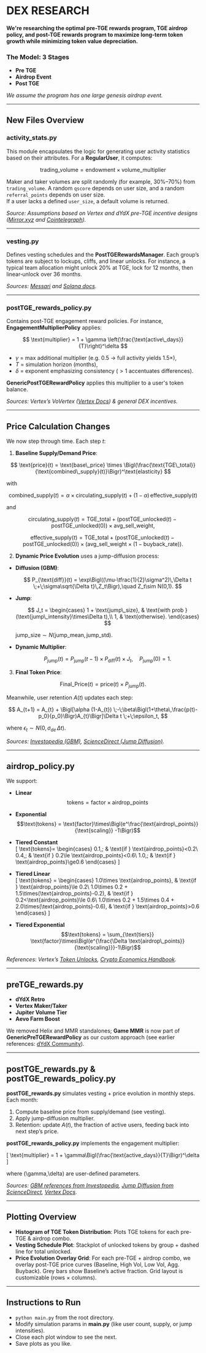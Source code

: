 # DEX RESEARCH

#### We're researching the optimal pre-TGE rewards program, TGE airdrop policy, and post-TGE rewards program to maximize long-term token growth while minimizing token value depreciation.

### The Model: 3 Stages

- **Pre TGE**
- **Airdrop Event**
- **Post TGE**

_We assume the program has one large genesis airdrop event._

---

## New Files Overview

### activity_stats.py

This module encapsulates the logic for generating user activity statistics based on their attributes. For a **RegularUser**, it computes:

$$
\text{trading\_volume} = \text{endowment} \times \text{volume\_multiplier}
$$

Maker and taker volumes are split randomly (for example, 30%–70%) from `trading_volume`. A random `qscore` depends on user size, and a random `referral_points` depends on user size.  
If a user lacks a defined `user_size`, a default volume is returned.

_Source: Assumptions based on Vertex and dYdX pre-TGE incentive designs ([Mirror.xyz](https://mirror.xyz/vertexprotocol.eth) and [Cointelegraph](https://cointelegraph.com/news/dydx-airdrop-how-to-claim-310-to-9529-dydx-for-free))._

---

### vesting.py

Defines vesting schedules and the **PostTGERewardsManager**. Each group’s tokens are subject to lockups, cliffs, and linear unlocks. For instance, a typical team allocation might unlock 20% at TGE, lock for 12 months, then linear‐unlock over 36 months.

_Sources: [Messari](https://messari.io/asset/unlock-schedules) and [Solana docs](https://docs.solana.com/economics)._

---

### postTGE_rewards_policy.py

Contains post-TGE engagement reward policies. For instance, **EngagementMultiplierPolicy** applies:

$$
\text{multiplier} = 1 + \gamma \left(\frac{\text{active\_days}}{T}\right)^\delta
$$

- $\gamma$ = max additional multiplier (e.g. 0.5 → full activity yields 1.5×),
- $T$ = simulation horizon (months),
- $\delta$ = exponent emphasizing consistency ($>1$ accentuates differences).

**GenericPostTGERewardPolicy** applies this multiplier to a user's token balance.

_Sources: Vertex’s VoVertex ([Vertex Docs](https://vertexprotocol.com/docs/trade-and-earn)) & general DEX incentives._

---

## Price Calculation Changes

We now step through time. Each step $t$:

1. **Baseline Supply/Demand Price**:

$$
\text{price}(t) = \text{base\_price} \times \Bigl(\frac{\text{TGE\_total}}{\text{combined\_supply}(t)}\Bigr)^\text{elasticity}
$$

with

$$
\text{combined\_supply}(t) = \alpha \times \text{circulating\_supply}(t) \;+\; (1-\alpha)\,\text{effective\_supply}(t)
$$

and

$$
\text{circulating\_supply}(t) = \text{TGE\_total} + \bigl(\text{postTGE\_unlocked}(t)-\text{postTGE\_unlocked}(0)\bigr)\times\text{avg\_sell\_weight},
$$

$$
\text{effective\_supply}(t) = \text{TGE\_total} + \bigl(\text{postTGE\_unlocked}(t)-\text{postTGE\_unlocked}(0)\bigr)\times\bigl(\text{avg\_sell\_weight}\times(1-\text{buyback\_rate})\bigr).
$$

2. **Dynamic Price Evolution** uses a jump-diffusion process:

- **Diffusion (GBM)**:
  
  $$
  P_{\text{diff}}(t) = \exp\Bigl((\mu-\tfrac{1}{2}\sigma^2)\,\Delta t \;+\;\sigma\sqrt{\Delta t}\,Z_t\Bigr),\quad Z_t\sim N(0,1).
  $$

- **Jump**:
  
  $$
  J_t =
  \begin{cases}
  1 + \text{jump\_size}, & \text{with prob } (\text{jump\_intensity}\times\Delta t),\\
  1, & \text{otherwise}.
  \end{cases}
  $$

  $\text{jump\_size} \sim N(\text{jump\_mean}, \text{jump\_std})$.

- **Dynamic Multiplier**:
  
  $$
  P_{\text{jump}}(t) = P_{\text{jump}}(t-1) \times P_{\text{diff}}(t)\times J_t,\quad P_{\text{jump}}(0)=1.
  $$

3. **Final Token Price**:

$$
\text{Final\_Price}(t) = \text{price}(t)\times P_{\text{jump}}(t).
$$

Meanwhile, user retention $A(t)$ updates each step:

$$
A_{t+1} = A_{t} + \Bigl[\alpha (1-A_{t}) \;-\;\beta\Bigl(1+\theta\,\frac{p(t)-p_0}{p_0}\Bigr)A_{t}\Bigr]\Delta t \;+\;\epsilon_t,
$$

where $\epsilon_t\sim N(0,\sigma_{de}\,\Delta t)$.

_Sources: [Investopedia (GBM)](https://www.investopedia.com/terms/g/geometric-brownian-motion.asp), [ScienceDirect (Jump Diffusion)](https://www.sciencedirect.com/topics/engineering/jump-diffusion)._

---

## airdrop_policy.py

We support:

- **Linear**  
  $$\text{tokens} = \text{factor}\times \text{airdrop\_points}$$

- **Exponential**  
  $$\text{tokens} = \text{factor}\times\Bigl(e^\frac{\text{airdrop\_points}}{\text{scaling}} -1\Bigr)$$

- **Tiered Constant**  
  \[
  \text{tokens}=
  \begin{cases}
  0.1,\; & \text{if } \text{airdrop\_points}<0.2\\
  0.4,\; & \text{if } 0.2\le \text{airdrop\_points}<0.6\\
  1.0,\; & \text{if } \text{airdrop\_points}\ge0.6
  \end{cases}
  \]

- **Tiered Linear**  
  \[
  \text{tokens} = 
  \begin{cases}
  1.0\times \text{airdrop\_points}, & \text{if } \text{airdrop\_points}\le 0.2\\
  1.0\times 0.2 + 1.5\times(\text{airdrop\_points}-0.2), & \text{if } 0.2<\text{airdrop\_points}\le 0.6\\
  1.0\times 0.2 + 1.5\times 0.4 + 2.0\times(\text{airdrop\_points}-0.6), & \text{if } \text{airdrop\_points}>0.6
  \end{cases}
  \]

- **Tiered Exponential**  
  $$\text{tokens} = \sum_{\text{tiers}} \text{factor}\times\Bigl(e^{\frac{\Delta \text{airdrop\_points}}{\text{scaling}}}-1\Bigr)$$

_References: Vertex’s [Token Unlocks](https://messari.io/project/vertex-protocol/token-unlocks), [Crypto Economics Handbook](https://www.cryptoeconomicshandbook.org/token-distribution)._

---

## preTGE_rewards.py

- **dYdX Retro**  
- **Vertex Maker/Taker**  
- **Jupiter Volume Tier**  
- **Aevo Farm Boost**  

We removed Helix and MMR standalones; **Game MMR** is now part of **GenericPreTGERewardPolicy** as our custom approach (see earlier references: [dYdX Community](https://forum.dydx.community)).

---

## postTGE_rewards.py & postTGE_rewards_policy.py

**postTGE_rewards.py** simulates vesting + price evolution in monthly steps. Each month:
1. Compute baseline price from supply/demand (see vesting).
2. Apply jump-diffusion multiplier.
3. Retention: update $A(t)$, the fraction of active users, feeding back into next step’s price.

**postTGE_rewards_policy.py** implements the engagement multiplier:

\[
\text{multiplier} = 1 + \gamma\Bigl(\frac{\text{active\_days}}{T}\Bigr)^\delta
\]

where \(\gamma,\delta\) are user-defined parameters.

_Sources: [GBM references from Investopedia](https://www.investopedia.com/terms/g/geometric-brownian-motion.asp), [Jump Diffusion from ScienceDirect](https://www.sciencedirect.com/topics/engineering/jump-diffusion), [Vertex Docs](https://vertexprotocol.com/docs/trade-and-earn)._

---

## Plotting Overview

- **Histogram of TGE Token Distribution**: Plots TGE tokens for each pre-TGE & airdrop combo.  
- **Vesting Schedule Plot**: Stackplot of unlocked tokens by group + dashed line for total unlocked.  
- **Price Evolution Overlay Grid**: For each pre-TGE + airdrop combo, we overlay post-TGE price curves (Baseline, High Vol, Low Vol, Agg. Buyback). Grey bars show Baseline’s active fraction. Grid layout is customizable (rows × columns).

---

## Instructions to Run

- `python main.py` from the root directory.
- Modify simulation params in **main.py** (like user count, supply, or jump intensities).
- Close each plot window to see the next.
- Save plots as you like.